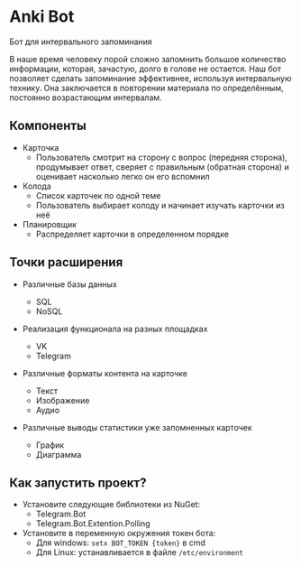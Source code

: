 # Anki Bot

Бот для интервального запоминания

В наше время человеку порой сложно запомнить большое количество информации, которая, зачастую, долго в голове не остается. 
Наш бот позволяет сделать запоминание эффективнее, используя интервальную технику.
Она заключается в повторении материала по определённым, постоянно возрастающим интервалам.

## Компоненты

- Карточка
  - Пользователь смотрит на сторону с вопрос (передняя сторона), продумывает ответ, сверяет с правильным (обратная сторона) и оценивает насколько легко он его вспомнил
- Колода
  - Список карточек по одной теме
  - Пользователь выбирает колоду и начинает изучать карточки из неё
- Планировщик
  - Распределяет карточки в определенном порядке

## Точки расширения
- Различные базы данных
  - SQL
  - NoSQL

- Реализация функционала на разных площадках
  - VK
  - Telegram

- Различные форматы контента на карточке
  - Текст
  - Изображение
  - Аудио

- Различные выводы статистики уже запомненных карточек
  - График
  - Диаграмма

## Как запустить проект?
- Установите следующие библиотеки из NuGet:
  - Telegram.Bot
  - Telegram.Bot.Extention.Polling
- Установите в переменную окружения токен бота:
  - Для windows: ```setx BOT_TOKEN {token}``` в cmd
  - Для Linux: устанавливается в файле ```/etc/environment```
